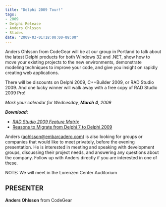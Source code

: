 ```yaml
---
title: "Delphi 2009 Tour!"
tags:
- 2009
- Delphi Release
- Anders Ohlsson
- Slides
date: "2009-03-01T18:00:00-08:00"
---
```


Anders Ohlsson from CodeGear will be at our group in Portland to talk about the latest Delphi products for both Windows 32 and .NET, show how to move your existing projects to the new environments, demonstrate modeling techniques to improve your code, and give you insight on rapidly creating web applications.

There will be discounts on Delphi 2009, C++Builder 2009, or RAD Studio 2009. And one lucky winner will walk away with a free copy of RAD Studio 2009 Pro!

*Mark your calendar for Wednesday, **March 4**, 2009*

***Download:***

- *[RAD Studio 2009 Feature Matrix](/presentations/2009-03_Delphi2009/Delphi2009FeatureMatrix.pdf)*
- [Reasons to Migrate from Delphi 7 to Delphi 2009](/presentations/2009-03_Delphi2009/Reasons_to_Migrate_from_Delphi_7_to_Delphi_2009.pdf)

Anders (aohlsson@embarcadero.com) is also looking for groups or companies that would like to meet privately, before the evening presentation. He is interested in meeting and speaking with development groups, discussing their project needs, and answering any questions about the company. Follow up with Anders directly if you are interested in one of these.

NOTE: We will meet in the Lorenzen Center Auditorium

## PRESENTER ##

**Anders Ohlsson** from CodeGear 